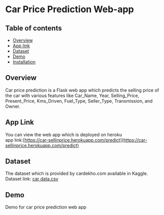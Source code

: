 # Car Price Prediction Web-app

## Table of contents

 * [Overview](#Overview)
 * [App link](#app-link)
 * [Dataset](#Dataset)
 * [Demo](#Demo)
 * [Installation](#Installation)


## Overview
Car price prediction is a Flask web app which predicts the selling price of the car with various features like Car_Name, Year, Selling_Price, Present_Price, Kms_Driven, Fuel_Type, Seller_Type, Transmission, and Owner.

## App Link
You can view the web app which is deployed on heroku<br />
app link:[https://car-sellinprice.herokuapp.com/predict](https://car-sellinprice.herokuapp.com/predict)

## Dataset
The dataset which is provided by cardekho.com available in Kaggle.<br />
Dataset link: [car data.csv](https://www.kaggle.com/nehalbirla/vehicle-dataset-from-cardekho)

## Demo
Demo for car price prediction web app

